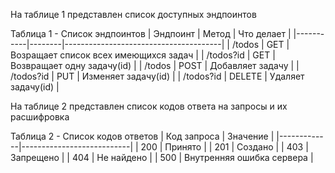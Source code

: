 На таблице 1 представлен список доступных эндпоинтов

Таблица 1 - Список эндпоинтов
| Эндпоинт  | Метод  | Что делает                            |
|-----------|--------|---------------------------------------|
| /todos    | GET    | Возращает список всех имеющихся задач |
| /todos?id | GET    | Возвращает одну задачу(id)            |
| /todos    | POST   | Добавляет задачу                      |
| /todos?id | PUT    | Изменяет задачу(id)                   |
| /todos?id | DELETE | Удаляет задачу(id)                    |


На таблице 2 представлен список кодов ответа на запросы и их расшифровка

Таблица 2 - Список кодов ответов
| Код запроса | Значение                  |
|-------------|---------------------------|
| 200         | Принято                   |
| 201         | Создано                   |
| 403         | Запрещено                 |
| 404         | Не найдено                |
| 500         | Внутренняя ошибка сервера |
